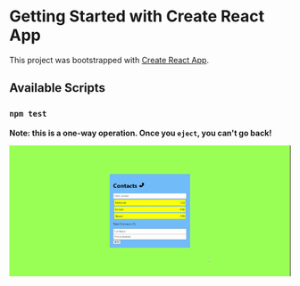# Getting Started with Create React App

This project was bootstrapped with [Create React App](https://github.com/facebook/create-react-app).

## Available Scripts

### `npm test`

**Note: this is a one-way operation. Once you `eject`, you can't go back!**

<img src="https://github.com/Memo-Lee/contact-app/blob/main/public/gift.gif"></img>
